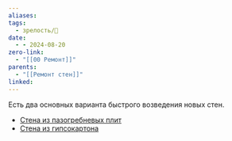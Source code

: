 ```yaml
---
aliases: 
tags:
  - зрелость/🌱
date:
  - - 2024-08-20
zero-link:
  - "[[00 Ремонт]]"
parents:
  - "[[Ремонт стен]]"
linked:
---
```

Есть два основных варианта быстрого возведения новых стен.

- [Стена из пазогребневых плит](Стена%20из%20пазогребневых%20плит.md)
- [Стена из гипсокартона](Стена%20из%20гипсокартона.md)